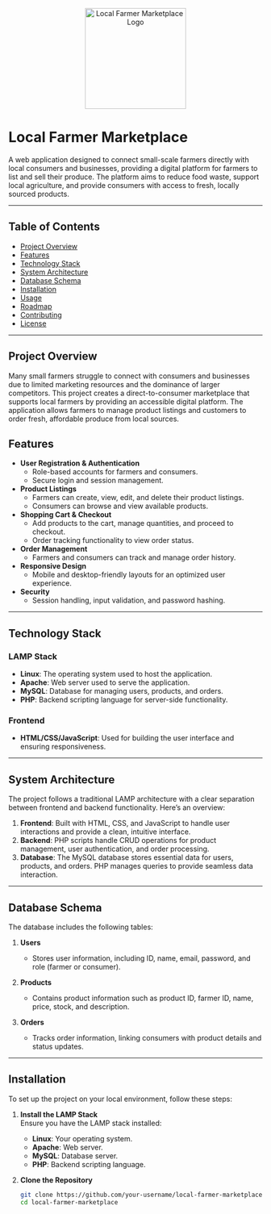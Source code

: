 <p align="center">
  <img src="![FarmConnectLogo](https://github.com/user-attachments/assets/d7e4f209-c196-4030-a022-10744d05c1b8)
" alt="Local Farmer Marketplace Logo" width="200"/>
</p>

# **Local Farmer Marketplace**

A web application designed to connect small-scale farmers directly with local consumers and businesses, providing a digital platform for farmers to list and sell their produce. The platform aims to reduce food waste, support local agriculture, and provide consumers with access to fresh, locally sourced products.

---

## **Table of Contents**

- [Project Overview](#project-overview)
- [Features](#features)
- [Technology Stack](#technology-stack)
- [System Architecture](#system-architecture)
- [Database Schema](#database-schema)
- [Installation](#installation)
- [Usage](#usage)
- [Roadmap](#roadmap)
- [Contributing](#contributing)
- [License](#license)

---

## **Project Overview**

Many small farmers struggle to connect with consumers and businesses due to limited marketing resources and the dominance of larger competitors. This project creates a direct-to-consumer marketplace that supports local farmers by providing an accessible digital platform. The application allows farmers to manage product listings and customers to order fresh, affordable produce from local sources.

## **Features**

- **User Registration & Authentication**
  - Role-based accounts for farmers and consumers.
  - Secure login and session management.
- **Product Listings**
  - Farmers can create, view, edit, and delete their product listings.
  - Consumers can browse and view available products.
- **Shopping Cart & Checkout**
  - Add products to the cart, manage quantities, and proceed to checkout.
  - Order tracking functionality to view order status.
- **Order Management**
  - Farmers and consumers can track and manage order history.
- **Responsive Design**
  - Mobile and desktop-friendly layouts for an optimized user experience.
- **Security**
  - Session handling, input validation, and password hashing.

---

## **Technology Stack**

### **LAMP Stack**
- **Linux**: The operating system used to host the application.
- **Apache**: Web server used to serve the application.
- **MySQL**: Database for managing users, products, and orders.
- **PHP**: Backend scripting language for server-side functionality.

### **Frontend**
- **HTML/CSS/JavaScript**: Used for building the user interface and ensuring responsiveness.

---

## **System Architecture**

The project follows a traditional LAMP architecture with a clear separation between frontend and backend functionality. Here’s an overview:

1. **Frontend**: Built with HTML, CSS, and JavaScript to handle user interactions and provide a clean, intuitive interface.
2. **Backend**: PHP scripts handle CRUD operations for product management, user authentication, and order processing.
3. **Database**: The MySQL database stores essential data for users, products, and orders. PHP manages queries to provide seamless data interaction.

---

## **Database Schema**

The database includes the following tables:

1. **Users**
   - Stores user information, including ID, name, email, password, and role (farmer or consumer).
   
2. **Products**
   - Contains product information such as product ID, farmer ID, name, price, stock, and description.
   
3. **Orders**
   - Tracks order information, linking consumers with product details and status updates.

---

## **Installation**

To set up the project on your local environment, follow these steps:

1. **Install the LAMP Stack**  
   Ensure you have the LAMP stack installed:
   - **Linux**: Your operating system.
   - **Apache**: Web server.
   - **MySQL**: Database server.
   - **PHP**: Backend scripting language.

2. **Clone the Repository**
   ```bash
   git clone https://github.com/your-username/local-farmer-marketplace.git
   cd local-farmer-marketplace
